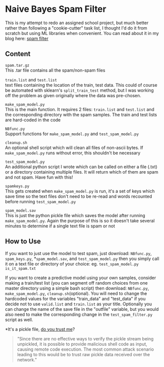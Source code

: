 # Naive Bayes Spam Filter

This is my attempt to redo an assigned school project, but much better rather than following a "cookie-cutter" task list, I thought I'd do it from scratch but using ML libraries when convenient. You can read about it in my blog here: [spam filter](https://tclack88.github.io/blog/code/2019/07/01/spamfilter.html)

## Content
`spam.tar.gz`<br>
This .tar file contains all the spam/non-spam files

`train.list` and `test.list`<br>
text files containing the location of the train, test data. This could of course be automated with sklearn's `split_train_test` method, but I was working off the problem as given originally where the data was pre-chosen.

`make_spam_model.py`<br>
This is the main function. It requires 2 files: `train.list` and `test.list` and the corresponding directory with the spam samples. The train and test lists are hard-coded in the code

`NBfunc.py`<br>
Support functions for `make_spam_model.py` and `test_spam_model.py`

`cleanup.sh`<br>
An optional shell script which will clean all files of non-ascii bytes. If `make_spam_model.py` runs without error, this shouldn't be necessary

`test_spam_model.py`<br>
An additional python script I wrote which can be called on either a file (.txt) or a directory containing multiple files. It will return which of them are spam and not spam. Have fun with this!

`spamkeys.py`<br>
This gets created when `make_spam_model.py` is run, it's a set of keys which save time so the text files don't need to be re-read and words recounted before running `test_spam_model.py`

`spam_model.sav`<br>
This is just the python pickle file which saves the model after running `make_spam_model.py`. Again the purpose of this is so it doesn't take several minutes to determine if a single text file is spam or not

## How to Use
If you want to just use the model to test spam, just download: `NBfunc.py`, `spam_keys.py`, \*`spam_model.sav`, and `test_spam_model.py` then you simply call it on a text file or directory of your choice: eg. `test_spam_model.py is_it_spam.txt`

If you want to create a predictive model using your own samples, consider making a train/test list (you can segment off random choices from one master directory using a simple bash script) then download: `NBfunc.py`, `make_spam_model.py`, `cleanup.sh`(optional). You will need to change the hardcoded values for the variables "train\_data" and "test\_data" if you decide not to use `valid.list` and `train.list` as your title. Optionally you can change the name of the save file in the "outfile" variable, but you would also need to make the corresponding change in the `test_spam_filter.py` script as well.

\*It's a pickle file, [do you trust me](https://www.synopsys.com/blogs/software-security/python-pickling/)?
> "Since there are no effective ways to verify the pickle stream being unpickled, it is possible to provide malicious shell code as input, causing remote code execution. The most common attack scenario leading to this would be to trust raw pickle data received over the network."

